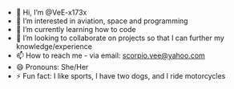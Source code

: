 - 👋 Hi, I’m @VeE-x173x
- 👀 I’m interested in aviation, space and programming
- 🌱 I’m currently learning how to code
- 💞️ I’m looking to collaborate on projects so that I can further my knowledge/experience
- 📫 How to reach me - via email: scorpio.vee@yahoo.com
- 😄 Pronouns: She/Her
- ⚡ Fun fact: I like sports, I have two dogs, and I ride motorcycles

<!---
VeE-x173x/VeE-x173x is a ✨ special ✨ repository because its `README.md` (this file) appears on your GitHub profile.
You can click the Preview link to take a look at your changes.
--->

